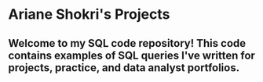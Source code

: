 # Ariane Shokri's Projects

## Welcome to my SQL code repository! This code contains examples of SQL queries I've written for projects, practice, and data analyst portfolios.
